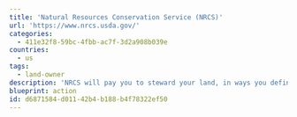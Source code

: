 ```yaml
---
title: 'Natural Resources Conservation Service (NRCS)'
url: 'https://www.nrcs.usda.gov/'
categories:
  - 411e32f8-59bc-4fbb-ac7f-3d2a908b039e
countries:
  - us
tags:
  - land-owner
description: 'NRCS will pay you to steward your land, in ways you define. It offers voluntary programs to eligible landowners and agricultural producers to provide financial and technical assistance to help manage natural resources in a sustainable manner. Programs include emergency watershed protection and flood prevention, watershed rehabilitation, surveys and planning, healthy forest reserve easements, agricultural conservation easements, conservation stewardship, and environmental quality incentives.'
blueprint: action
id: d6871584-d011-42b4-b188-b4f78322ef50
---
```

